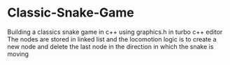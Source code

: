 # Classic-Snake-Game
Building a classics snake game in c++ using graphics.h in turbo c++ editor
The nodes are stored in linked list and the locomotion logic is to create a new node and delete the last node in the direction in which the snake is moving
